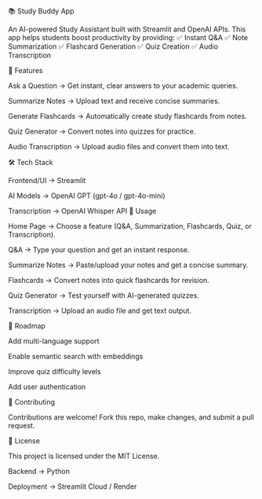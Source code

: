 
📚 Study Buddy App

An AI-powered Study Assistant built with Streamlit and OpenAI APIs. This app helps students boost productivity by providing: ✅ Instant Q&A ✅ Note Summarization ✅ Flashcard Generation ✅ Quiz Creation ✅ Audio Transcription

🚀 Features

Ask a Question → Get instant, clear answers to your academic queries.

Summarize Notes → Upload text and receive concise summaries.

Generate Flashcards → Automatically create study flashcards from notes.

Quiz Generator → Convert notes into quizzes for practice.

Audio Transcription → Upload audio files and convert them into text.

🛠️ Tech Stack

Frontend/UI → Streamlit

AI Models → OpenAI GPT (gpt-4o / gpt-4o-mini)

Transcription → OpenAI Whisper API
📖 Usage

Home Page → Choose a feature (Q&A, Summarization, Flashcards, Quiz, or Transcription).

Q&A → Type your question and get an instant response.

Summarize Notes → Paste/upload your notes and get a concise summary.

Flashcards → Convert notes into quick flashcards for revision.

Quiz Generator → Test yourself with AI-generated quizzes.

Transcription → Upload an audio file and get text output.

📌 Roadmap

Add multi-language support

Enable semantic search with embeddings

Improve quiz difficulty levels

Add user authentication

🤝 Contributing

Contributions are welcome! Fork this repo, make changes, and submit a pull request.

📜 License

This project is licensed under the MIT License.

Backend → Python

Deployment → Streamlit Cloud / Render

